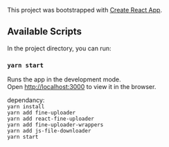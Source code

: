 This project was bootstrapped with [Create React App](https://github.com/facebook/create-react-app).

## Available Scripts

In the project directory, you can run:

### `yarn start`

Runs the app in the development mode.<br />
Open [http://localhost:3000](http://localhost:3000) to view it in the browser.


dependancy:     
`yarn install`  
`yarn add fine-uploader`    
`yarn add react-fine-uploader`  
`yarn add fine-uploader-wrappers`   
`yarn add js-file-downloader`   
`yarn start`    